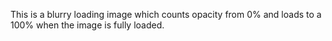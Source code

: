 This is a blurry loading image which counts opacity from 0% and loads to a 100% when the image is fully loaded.

